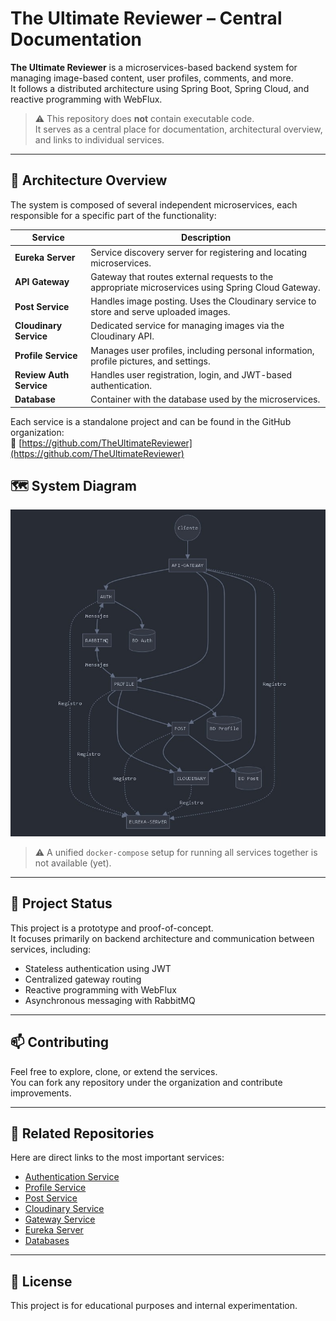 # The Ultimate Reviewer – Central Documentation

**The Ultimate Reviewer** is a microservices-based backend system for managing image-based content, user profiles, comments, and more.  
It follows a distributed architecture using Spring Boot, Spring Cloud, and reactive programming with WebFlux.

> ⚠️ This repository does **not** contain executable code.  
> It serves as a central place for documentation, architectural overview, and links to individual services.

---

## 🧱 Architecture Overview

The system is composed of several independent microservices, each responsible for a specific part of the functionality:

| **Service**             | **Description** |
|-------------------------|-----------------|
| **Eureka Server**       | Service discovery server for registering and locating microservices. |
| **API Gateway**         | Gateway that routes external requests to the appropriate microservices using Spring Cloud Gateway. |
| **Post Service**        | Handles image posting. Uses the Cloudinary service to store and serve uploaded images. |
| **Cloudinary Service**  | Dedicated service for managing images via the Cloudinary API. |
| **Profile Service**     | Manages user profiles, including personal information, profile pictures, and settings. |
| **Review Auth Service** | Handles user registration, login, and JWT-based authentication. |
| **Database**            | Container with the database used by the microservices. |

Each service is a standalone project and can be found in the GitHub organization:  
🔗 [https://github.com/TheUltimateReviewer](https://github.com/TheUltimateReviewer)

## 🗺️ System Diagram

![Architecture Overview](./Diagram.jpg)


> ⚠️ A unified `docker-compose` setup for running all services together is not available (yet).

---

## 🌱 Project Status

This project is a prototype and proof-of-concept.  
It focuses primarily on backend architecture and communication between services, including:

- Stateless authentication using JWT
- Centralized gateway routing
- Reactive programming with WebFlux
- Asynchronous messaging with RabbitMQ

---

## 📫 Contributing

Feel free to explore, clone, or extend the services.  
You can fork any repository under the organization and contribute improvements.

---

## 📎 Related Repositories

Here are direct links to the most important services:

- [Authentication Service](https://github.com/TheUltimateReviewer/review_auth)
- [Profile Service](https://github.com/TheUltimateReviewer/profile)
- [Post Service](https://github.com/TheUltimateReviewer/Post)
- [Cloudinary Service](https://github.com/TheUltimateReviewer/Cloudinary)
- [Gateway Service](https://github.com/TheUltimateReviewer/api_gateway)
- [Eureka Server](https://github.com/TheUltimateReviewer/Eureka)
- [Databases](https://github.com/TheUltimateReviewer/Database)

---

## 📘 License

This project is for educational purposes and internal experimentation.


